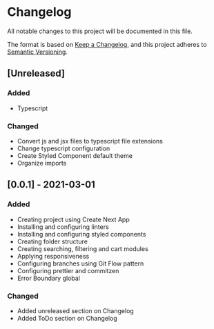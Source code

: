 # Changelog

All notable changes to this project will be documented in this file.

The format is based on [Keep a Changelog](https://keepachangelog.com/en/1.0.0/),
and this project adheres to [Semantic Versioning](https://semver.org/spec/v2.0.0.html).

## [Unreleased]

### Added

- Typescript

### Changed

- Convert js and jsx files to typescript file extensions
- Change typescript configuration
- Create Styled Component default theme
- Organize imports

## [0.0.1] - 2021-03-01

### Added

- Creating project using Create Next App
- Installing and configuring linters
- Installing and configuring styled components
- Creating folder structure
- Creating searching, filtering and cart modules
- Applying responsiveness
- Configuring branches using Git Flow pattern
- Configuring prettier and commitzen
- Error Boundary global

### Changed

- Added unreleased section on Changelog
- Added ToDo section on Changelog

